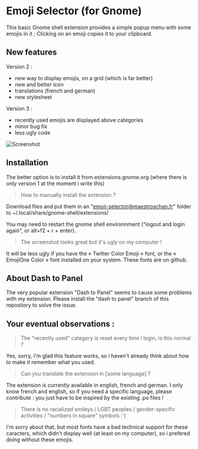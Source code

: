 # Emoji Selector (for Gnome)
This basic Gnome shell extension provides a simple popup menu with some emojis in it ; Clicking on an emoji copies it to your clipboard.

## New features
Version 2 :
- new way to display emojis, on a grid (which is far better)
- new and better icon
- translations (french and german)
- new stylesheet

Version 3 :
- recently used emojis are displayed above categories
- minor bug fix
- less ugly code

![Screenshot](https://raw.githubusercontent.com/Maestroschan/emoji-selector-for-gnome/nnnnn/screenshot_v3.png)

## Installation
The better option is to install it from extensions.gnome.org (where there is only version 1 at the moment i write this)

> How to manually install the extension ?

Download files and put them in an "emoji-selector@maestroschan.fr" folder to ~/.local/share/gnome-shell/extensions/

You may need to restart the gnome shell environnment ("logout and login again", or alt+f2 + r + enter).

> The screenshot looks great but it's ugly on my computer !

It will be less ugly if you have the « Twitter Color Emoji » font, or the « EmojiOne Color » font installed on your system. These fonts are on github.

## About Dash to Panel
The very popular extension "Dash to Panel" seems to cause some problems with my extension.
Please install the "dash to panel" branch of this repository to solve the issue.

## Your eventual observations :
> The "recently used" category is reset every time i login, is this normal ?

Yes, sorry, i'm glad this feature works, so i haven't already think about how to make it remember what you used.

> Can you translate the extension in [some language] ?

The extension is currently available in english, french and german. I only know french and english, so if you need a specific language, please contribute : you just have to be inspired by the existing .po files !

> There is no racialized smileys / LGBT peoples / gender-specific activities / "numbers in square" symbols :'(

I'm sorry about that, but most fonts have a bad technical support for these caracters, which didn't display well (at least on my computer), so i prefered doing without these emojis.
